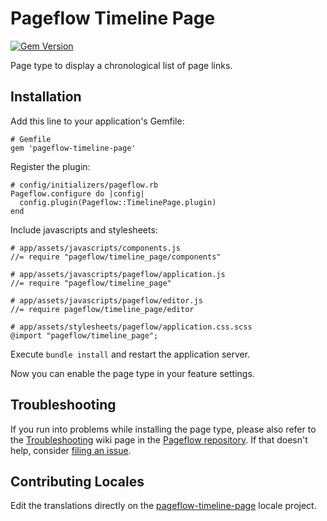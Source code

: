 # Pageflow Timeline Page

[![Gem Version](https://badge.fury.io/rb/pageflow-timeline-page.svg)](http://badge.fury.io/rb/pageflow-timeline-page)

Page type to display a chronological list of page links.

## Installation

Add this line to your application's Gemfile:

    # Gemfile
    gem 'pageflow-timeline-page'

Register the plugin:

    # config/initializers/pageflow.rb
    Pageflow.configure do |config|
      config.plugin(Pageflow::TimelinePage.plugin)
    end

Include javascripts and stylesheets:

    # app/assets/javascripts/components.js
    //= require "pageflow/timeline_page/components"

    # app/assets/javascripts/pageflow/application.js
    //= require "pageflow/timeline_page"

    # app/assets/javascripts/pageflow/editor.js
    //= require pageflow/timeline_page/editor

    # app/assets/stylesheets/pageflow/application.css.scss
    @import "pageflow/timeline_page";

Execute `bundle install` and restart the application server.

Now you can enable the page type in your feature settings.

## Troubleshooting

If you run into problems while installing the page type, please also
refer to the
[Troubleshooting](https://github.com/codevise/pageflow/wiki/Troubleshooting)
wiki page in the
[Pageflow repository](https://github.com/codevise/pageflow). If that
doesn't help, consider
[filing an issue](https://github.com/codevise/pageflow-timeline-page/issues).

## Contributing Locales

Edit the translations directly on the
[pageflow-timeline-page](http://www.localeapp.com/projects/public?search=tf/pageflow-timeline-page)
locale project.
